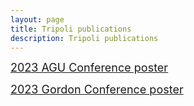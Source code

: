 ```yaml
---
layout: page
title: Tripoli publications
description: Tripoli publications
---
```


<a style="font-size: 18px;" href="{{ site.JB.BASE_PATH }}/assets/publications/Burdick_Tripoli_AGU2023.pdf" target="_blank">2023 AGU Conference poster</a>

<a style="font-size: 18px;" href="{{ site.JB.BASE_PATH }}/assets/publications/GRC2023Poster_v2.pdf" target="_blank">2023 Gordon Conference poster</a>
